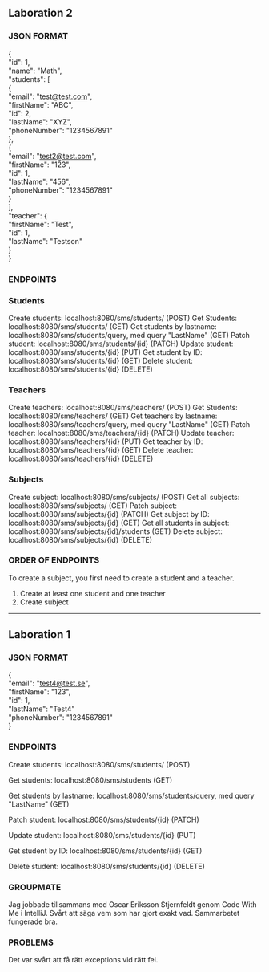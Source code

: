 ## Laboration 2

### JSON FORMAT
{\
"id": 1,\
"name": "Math",\
"students": [\
{\
"email": "test@test.com",\
"firstName": "ABC",\
"id": 2,\
"lastName": "XYZ",\
"phoneNumber": "1234567891"\
},\
{\
"email": "test2@test.com",\
"firstName": "123",\
"id": 1,\
"lastName": "456",\
"phoneNumber": "1234567891"\
}\
],\
"teacher": {\
"firstName": "Test",\
"id": 1,\
"lastName": "Testson"\
}\
}

### ENDPOINTS
### Students
Create students: localhost:8080/sms/students/ (POST)
Get Students: localhost:8080/sms/students/ (GET)
Get students by lastname: localhost:8080/sms/students/query, med query "LastName" (GET)
Patch student: localhost:8080/sms/students/{id} (PATCH)
Update student: localhost:8080/sms/students/{id} (PUT)
Get student by ID: localhost:8080/sms/students/{id} (GET)
Delete student: localhost:8080/sms/students/{id} (DELETE)

### Teachers
Create teachers: localhost:8080/sms/teachers/ (POST)
Get Students: localhost:8080/sms/teachers/ (GET)
Get teachers by lastname: localhost:8080/sms/teachers/query, med query "LastName" (GET)
Patch teacher: localhost:8080/sms/teachers/{id} (PATCH)
Update teacher: localhost:8080/sms/teachers/{id} (PUT)
Get teacher by ID: localhost:8080/sms/teachers/{id} (GET)
Delete teacher: localhost:8080/sms/teachers/{id} (DELETE)

### Subjects
Create subject: localhost:8080/sms/subjects/ (POST)
Get all subjects: localhost:8080/sms/subjects/ (GET)
Patch subject: localhost:8080/sms/subjects/{id} (PATCH)
Get subject by ID: localhost:8080/sms/subjects/{id} (GET)
Get all students in subject: localhost:8080/sms/subjects/{id}/students (GET)
Delete subject: localhost:8080/sms/subjects/{id} (DELETE)

### ORDER OF ENDPOINTS
To create a subject, you first need to create a student and a teacher.
1. Create at least one student and one teacher
2. Create subject

____________________________________________________________________________

## Laboration 1

### JSON FORMAT

{\
"email": "test4@test.se",\
"firstName": "123",\
"id": 1,\
"lastName": "Test4"\
"phoneNumber": "1234567891"\
}

### ENDPOINTS 

Create students: localhost:8080/sms/students/ (POST)

Get students: localhost:8080/sms/students (GET)

Get students by lastname: localhost:8080/sms/students/query, med query "LastName" (GET)

Patch student: localhost:8080/sms/students/{id} (PATCH)

Update student: localhost:8080/sms/students/{id} (PUT)

Get student by ID: localhost:8080/sms/students/{id} (GET)

Delete student: localhost:8080/sms/students/{id} (DELETE)

### GROUPMATE

Jag jobbade tillsammans med Oscar Eriksson Stjernfeldt genom Code With Me i IntelliJ.
Svårt att säga vem som har gjort exakt vad. Sammarbetet fungerade bra.

### PROBLEMS

Det var svårt att få rätt exceptions vid rätt fel.